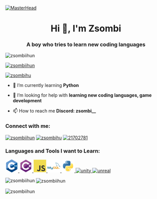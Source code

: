 [![MasterHead](https://geekflare.com/wp-content/uploads/2022/10/Learn-Coding-in-a-Fun-Way-on-These-7-Platforms.jpeg)]()
<h1 align="center">Hi 👋, I'm Zsombi</h1>
<h3 align="center">A boy who tries to learn new coding languages</h3>

<p align="left"> <img src="https://komarev.com/ghpvc/?username=zsombiihun&label=Profile%20views&color=0e75b6&style=flat" alt="zsombiihun" /> </p>

<p align="left"> <a href="https://github.com/ryo-ma/github-profile-trophy"><img src="https://github-profile-trophy.vercel.app/?username=zsombiihun" alt="zsombiihun" /></a> </p>

<p align="left"> <a href="https://twitter.com/Zsombii_" target="blank"><img src="https://img.shields.io/twitter/follow/zsombihu?logo=twitter&style=for-the-badge" alt="zsombihu" /></a> </p>

- 🌱 I’m currently learning **Python**

- 🤝 I’m looking for help with **learning new coding languages, game development**

- 📫 How to reach me **Discord: zsombi__**

<h3 align="left">Connect with me:</h3>
<p align="left">
<a href="https://dev.to/zsombiihun" target="blank"><img align="center" src="https://raw.githubusercontent.com/rahuldkjain/github-profile-readme-generator/master/src/images/icons/Social/devto.svg" alt="zsombiihun" height="30" width="40" /></a>
<a href="https://twitter.com/Zsombii_" target="blank"><img align="center" src="https://raw.githubusercontent.com/rahuldkjain/github-profile-readme-generator/master/src/images/icons/Social/twitter.svg" alt="zsombihu" height="30" width="40" /></a>
<a href="https://stackoverflow.com/users/21702781" target="blank"><img align="center" src="https://raw.githubusercontent.com/rahuldkjain/github-profile-readme-generator/master/src/images/icons/Social/stack-overflow.svg" alt="21702781" height="30" width="40" /></a>
</p>

<h3 align="left">Languages and Tools I want to Learn:</h3>
<p align="left"> <a href="https://www.w3schools.com/cpp/" target="_blank" rel="noreferrer"> <img src="https://raw.githubusercontent.com/devicons/devicon/master/icons/cplusplus/cplusplus-original.svg" alt="cplusplus" width="40" height="40"/> </a> <a href="https://www.w3schools.com/cs/" target="_blank" rel="noreferrer"> <img src="https://raw.githubusercontent.com/devicons/devicon/master/icons/csharp/csharp-original.svg" alt="csharp" width="40" height="40"/> </a> <a href="https://developer.mozilla.org/en-US/docs/Web/JavaScript" target="_blank" rel="noreferrer"> <img src="https://raw.githubusercontent.com/devicons/devicon/master/icons/javascript/javascript-original.svg" alt="javascript" width="40" height="40"/> </a> <a href="https://www.mysql.com/" target="_blank" rel="noreferrer"> <img src="https://raw.githubusercontent.com/devicons/devicon/master/icons/mysql/mysql-original-wordmark.svg" alt="mysql" width="40" height="40"/> </a> <a href="https://www.python.org" target="_blank" rel="noreferrer"> <img src="https://raw.githubusercontent.com/devicons/devicon/master/icons/python/python-original.svg" alt="python" width="40" height="40"/> </a> <a href="https://unity.com/" target="_blank" rel="noreferrer"> <img src="https://www.vectorlogo.zone/logos/unity3d/unity3d-icon.svg" alt="unity" width="40" height="40"/> </a> <a href="https://unrealengine.com/" target="_blank" rel="noreferrer"> <img src="https://raw.githubusercontent.com/kenangundogan/fontisto/036b7eca71aab1bef8e6a0518f7329f13ed62f6b/icons/svg/brand/unreal-engine.svg" alt="unreal" width="40" height="40"/> </a> </p>

<p><img align="left" src="https://github-readme-stats.vercel.app/api/top-langs?username=zsombiihun&show_icons=true&locale=en&layout=compact" alt="zsombiihun" /></p>

<p>&nbsp;<img align="center" src="https://github-readme-stats.vercel.app/api?username=zsombiihun&show_icons=true&locale=en" alt="zsombiihun" /></p>

<p><img align="center" src="https://github-readme-streak-stats.herokuapp.com/?user=zsombiihun&" alt="zsombiihun" /></p>

